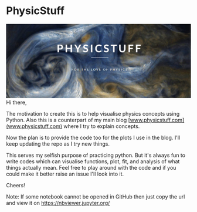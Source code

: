 # PhysicStuff
![Screenshot](Header.png)
Hi there,  

The motivation to create this is to help visualise physics concepts using Python. Also this is a counterpart of my main blog [www.physicstuff.com](www.physicstuff.com) where I try to explain concepts.  

Now the plan is to provide the code too for the plots I use in the blog. I'll keep updating the repo as I try new things.


This serves my selfish purpose of practicing python. But it's always fun to write codes which can visualise functions, plot, fit, and analysis of what things actually mean. 
Feel free to play around with the code and if you could make it better raise an issue I'll look into it.   

Cheers!


Note: If some notebook cannot be opened in GitHub then just copy the url and view it on https://nbviewer.jupyter.org/ 
